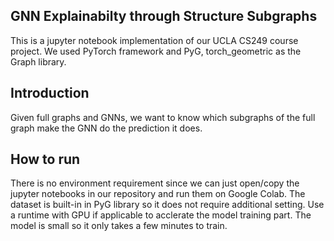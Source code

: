 ## GNN Explainabilty through Structure Subgraphs
This is a jupyter notebook implementation of our UCLA CS249 course project.
We used PyTorch framework and PyG, torch_geometric as the Graph library.

## Introduction
Given full graphs and GNNs, we want to know which subgraphs of the full graph make the GNN do the prediction it does.

## How to run
There is no environment requirement since we can just open/copy the jupyter notebooks in our repository and run them on Google Colab. The dataset is built-in in PyG library so it does not require additional setting.
Use a runtime with GPU if applicable to acclerate the model training part.
The model is small so it only takes a few minutes to train.